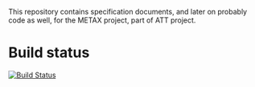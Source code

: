 This repository contains specification documents, and later on probably code
as well, for the METAX project, part of ATT project.

# Build status

[![Build Status](https://travis-ci.org/CSCfi/metax-api.svg?branch=test)](https://travis-ci.org/CSCfi/metax-api)